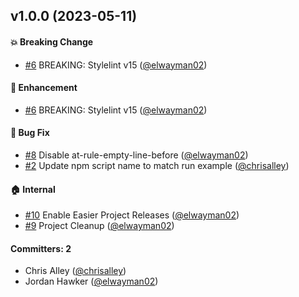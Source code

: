 
## v1.0.0 (2023-05-11)

#### :boom: Breaking Change
* [#6](https://github.com/prettier/stylelint-config-prettier-scss/pull/6) BREAKING: Stylelint v15 ([@elwayman02](https://github.com/elwayman02))

#### :rocket: Enhancement
* [#6](https://github.com/prettier/stylelint-config-prettier-scss/pull/6) BREAKING: Stylelint v15 ([@elwayman02](https://github.com/elwayman02))

#### :bug: Bug Fix
* [#8](https://github.com/prettier/stylelint-config-prettier-scss/pull/8) Disable at-rule-empty-line-before ([@elwayman02](https://github.com/elwayman02))
* [#2](https://github.com/prettier/stylelint-config-prettier-scss/pull/2) Update npm script name to match run example ([@chrisalley](https://github.com/chrisalley))

#### :house: Internal
* [#10](https://github.com/prettier/stylelint-config-prettier-scss/pull/10) Enable Easier Project Releases ([@elwayman02](https://github.com/elwayman02))
* [#9](https://github.com/prettier/stylelint-config-prettier-scss/pull/9) Project Cleanup ([@elwayman02](https://github.com/elwayman02))

#### Committers: 2
- Chris Alley ([@chrisalley](https://github.com/chrisalley))
- Jordan Hawker ([@elwayman02](https://github.com/elwayman02))
